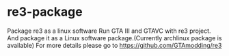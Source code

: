 # re3-package
Package re3 as a linux software
Run GTA III and GTAVC with re3 project. And package it as a Linux software package.(Currently archlinux package is available)
For more details please go to https://github.com/GTAmodding/re3
